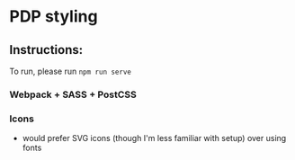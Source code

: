 # PDP styling
## Instructions:
To run, please run `npm run serve`

### Webpack + SASS + PostCSS

### Icons
- would prefer SVG icons (though I'm less familiar with setup) over using fonts
